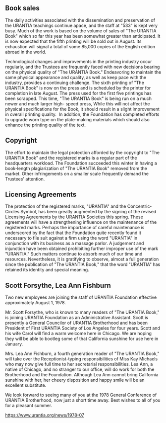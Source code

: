 

## Book sales

The daily activities associated with the dissemination and preservation of the URANTIA teachings continue apace, and the staff at "533" is kept very busy. Much of the work is based on the volume of sales of "The URANTIA Book" which so far this year has been somewhat greater than anticipated. It is now expected that the fifth printing will be sold out in August. Its exhaustion will signal a total of some 85,000 copies of the English edition abroad in the world.

Technological changes and improvements in the printing industry occur regularly, and the Trustees are frequently faced with new decisions bearing on the physical quality of "The URANTIA Book." Endeavoring to maintain the same physical appearance and quality, as well as keep pace with the industry, provides a continuing challenge. The sixth printing of "The URANTIA Book" is now on the press and is scheduled by the printer for completion in late August. The press used for the first five printings has been scrapped. This time, "The URANTIA Book" is being run on a much newer and much larger high- speed press, While this will not affect the physical specifications for the Book, it should result in a slight improvement in overall printing quality.  In addition, the Foundation has completed efforts to upgrade worn type on the plate-making materials which should also enhance the printing quality of the text.

## Copyright

The effort to maintain the legal protection afforded by the copyright to "The URANTIA Book" and the registered marks is a regular part of the headquarters workload. The Foundation succeeded this winter in having a book-length plagiarization of "The URANTIA Book" removed from the market. Other infringements on a smaller scale frequently demand the Trustees' attention.

## Licensing Agreements

The protection of the registered marks, "URANTIA" and the Concentric-Circles Symbol, has been greatly augmented by the signing of the revised Licensing Agreements by the URANTIA Societies this spring. These agreements will have a strengthening influence on the maintenance of the registered marks. Perhaps the importance of careful maintenance is underscored by the fact that the Foundation quite recently found it necessary to file suit against a firm using the word "URANTIA" in conjunction with its business as a massage parlor. A judgement and injunction have been obtained prohibiting further improper use of the mark "URANTIA." Such matters continue to absorb much of our time and resources. Nevertheless, it is gratifying to observe, almost a full generation since the publication of "The URANTIA Book," that the word "URANTIA" has retained its identity and special meaning.

## Scott Forsythe, Lea Ann Fishburn

Two new employees are joining the staff of URANTIA Foundation effective approximately August 1, 1978. 

Mr. Scott Forsythe, who is known to many readers of "The URANTIA Book," is joining URANTIA Foundation as an Administrative Assistant. Scott is presently a General Councilor of URANTIA Brotherhood and has been President of First URANTIA Society of Los Angeles for four years. Scott and his wife Carol will find a warm welcome here in Chicago. We are hoping they will be able to bootleg some of that California sunshine for use here in January.

Mrs. Lea Ann Fishburn, a fourth generation reader of "The URANTIA Book," will take over the Receptionist-typing responsibilities of Miss Kay Michaels who may now give full time to her secretarial responsibilities. Lea Ann, a native of Chicago, and no stranger to our office, will do work for both the Brotherhood and the Foundation. Although Lea Ann cannot bring California sunshine with her, her cheery disposition and happy smile will be an excellent substitute.

We look forward to seeing many of you at the 1978 General Conference of URANTIA Brotherhood, now just a short time away. Best wishes to all of you for a pleasant summer.


https://www.urantia.org/news/1978-07
